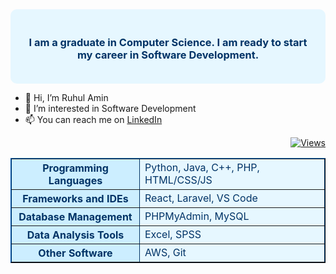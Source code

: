 <div align="center" style="background-color:#e6f7ff; padding: 20px; border-radius: 10px;">
  <h3 align="center" style="color: #003366;">I am a graduate in Computer Science. I am ready to start my career in Software Development.</h3>
</div>

- 👋 Hi, I’m Ruhul Amin
- 👀 I’m interested in Software Development
- 📫 You can reach me on [LinkedIn](https://www.linkedin.com/in/ruhul-amin-987211213)

<p align="right" style="margin: 10px 0;">
  <strong></strong>
  <a href="https://github.com/Ruhul127">
    <img src="https://komarev.com/ghpvc/?username=Ruhul127&color=blue&style=for-the-badge" alt="Views" />
  </a>
</p>

<table align="center" border="1" cellpadding="10" cellspacing="0" style="border-collapse: collapse; border-color: #003366; background-color: #e6f7ff;">
  <tr>
    <th style="background-color: #cceeff; color: #003366;">Programming Languages</th>
    <td style="color: #003366;">Python, Java, C++, PHP, HTML/CSS/JS</td>
  </tr>
  <tr>
    <th style="background-color: #cceeff; color: #003366;">Frameworks and IDEs</th>
    <td style="color: #003366;">React, Laravel, VS Code</td>
  </tr>
  <tr>
    <th style="background-color: #cceeff; color: #003366;">Database Management</th>
    <td style="color: #003366;">PHPMyAdmin, MySQL</td>
  </tr>
  <tr>
    <th style="background-color: #cceeff; color: #003366;">Data Analysis Tools</th>
    <td style="color: #003366;">Excel, SPSS</td>
  </tr>
  <tr>
    <th style="background-color: #cceeff; color: #003366;">Other Software</th>
    <td style="color: #003366;">AWS, Git</td>
  </tr>
</table>
